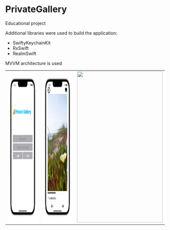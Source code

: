 # PrivateGallery

Educational project

Additional libraries were used to build the application:
- SwiftyKeychainKit
- RxSwift
- RealmSwift

MVVM architecture is used

<table>
  <tr>
    <td><img src="Documentation/ScreenShot_1.png" width=270 height=480></td>
    <td><img src="Documentation/ScreenShot_2.png" width=270 height=480></td>
    <td><img src="Documentation/ScreenShot_3.png" width=270 height=480></td>
    </tr>
 </table>

